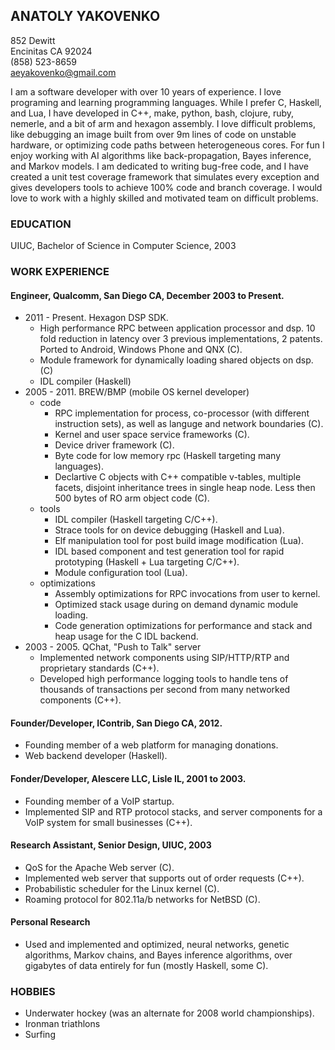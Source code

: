 ANATOLY YAKOVENKO
-----------------
852 Dewitt  
Encinitas CA 92024  
(858) 523-8659  
aeyakovenko@gmail.com  


I am a software developer with over 10 years of experience.  I love
programing and learning programming languages.  While I prefer C,
Haskell, and Lua,  I have developed in C++, make, python, bash,
clojure, ruby, nemerle, and a bit of arm and hexagon assembly.  I
love difficult problems, like debugging an image built from over
9m lines of code on unstable hardware, or optimizing code paths
between heterogeneous cores.  For fun I enjoy working with AI
algorithms like back-propagation, Bayes inference, and Markov models.
I am dedicated to writing bug-free code, and I have created a unit
test coverage framework that simulates every exception and gives
developers tools to achieve 100% code and branch coverage.  I would
love to work with a highly skilled and motivated team on difficult
problems.


### EDUCATION ###
UIUC, Bachelor of Science in Computer Science, 2003

### WORK EXPERIENCE ###
#### Engineer, Qualcomm, San Diego CA, December 2003 to Present. ####
   * 2011 - Present. Hexagon DSP SDK.
      * High performance RPC between application processor and dsp.
        10 fold reduction in latency over 3 previous implementations,
        2 patents.  Ported to Android, Windows Phone and QNX (C).
      * Module framework for dynamically loading shared objects on
        dsp. (C)
      * IDL compiler (Haskell)
   * 2005 - 2011.  BREW/BMP (mobile OS kernel developer)
      * code
         * RPC implementation for process, co-processor (with
           different instruction sets), as well as languge and
           network boundaries (C).
         * Kernel and user space service frameworks (C).
         * Device driver framework (C).
         * Byte code for low memory rpc (Haskell targeting many
           languages).
         * Declartive C objects with C++ compatible v-tables,
           multiple facets, disjoint inheritance trees in single heap 
           node. Less then 500 bytes of RO arm object code (C).
      * tools
         * IDL compiler (Haskell targeting C/C++).
         * Strace tools for on device debugging (Haskell and Lua).
         * Elf manipulation tool for post build image modification
           (Lua).
         * IDL based component and test generation tool for rapid
           prototyping (Haskell + Lua targeting C/C++).
         * Module configuration tool (Lua).
      * optimizations
         * Assembly optimizations for RPC invocations from user to
           kernel.
         * Optimized stack usage during on demand dynamic module
           loading.
         * Code generation optimizations for performance and stack
           and heap usage for the C IDL backend.
   * 2003 - 2005.  QChat, "Push to Talk" server
      * Implemented network components using SIP/HTTP/RTP and
        proprietary standards (C++).
      * Developed high performance logging tools to handle tens of
        thousands of transactions per second from many networked
        components (C++).

#### Founder/Developer, IContrib, San Diego CA, 2012. ####
   * Founding member of a web platform for managing donations.
   * Web backend developer (Haskell).

#### Fonder/Developer, Alescere LLC, Lisle IL, 2001 to 2003. ####
   * Founding member of a VoIP startup.
   * Implemented SIP and RTP protocol stacks, and server components
     for a VoIP system for small businesses  (C++).

#### Research Assistant, Senior Design, UIUC, 2003 ####
   * QoS for the Apache Web server (C).
   * Implemented web server that supports out of order requests (C++).
   * Probabilistic scheduler for the Linux kernel (C).
   * Roaming protocol for 802.11a/b networks for NetBSD (C).

#### Personal Research ####
  * Used and implemented and optimized, neural networks, genetic
    algorithms, Markov chains, and Bayes inference algorithms,
    over gigabytes of data entirely for fun  (mostly Haskell, some C).

### HOBBIES ###
   * Underwater hockey (was an alternate for 2008 world championships).
   * Ironman triathlons
   * Surfing

